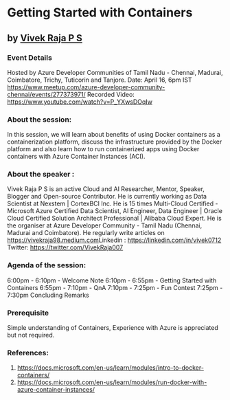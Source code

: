 # Getting Started with Containers

## by [Vivek Raja P S](https://twitter.com/VivekRaja007)

### Event Details
Hosted by Azure Developer Communities of Tamil Nadu - Chennai, Madurai, Coimbatore, Trichy, Tuticorin and Tanjore.
Date: April 16, 6pm IST
https://www.meetup.com/azure-developer-community-chennai/events/277373971/
Recorded Video: https://www.youtube.com/watch?v=P_YXwsDOqIw

### About the session:
In this session, we will learn about benefits of using Docker containers as a containerization platform, discuss the infrastructure provided by the Docker platform and also learn how to run containerized apps using Docker containers with Azure Container Instances (ACI).

### About the speaker : 
Vivek Raja P S is an active Cloud and AI Researcher, Mentor, Speaker, Blogger and Open-source Contributor. He is currently working as Data Scientist at Nexstem | CortexBCI Inc. He is 15 times Multi-Cloud Certified - Microsoft Azure Certified Data Scientist, AI Engineer, Data Engineer | Oracle Cloud Certified Solution Architect Professional | Alibaba Cloud Expert. He is the organiser at Azure Developer Community - Tamil Nadu (Chennai, Madurai and Coimbatore). He regularly write articles on https://vivekraja98.medium.com​
Linkedin : https://linkedin.com/in/vivek0712​
Twitter: https://twitter.com/VivekRaja007​

### Agenda of the session:
6:00pm - 6:10pm - Welcome Note
6:10pm - 6:55pm - Getting Started with Containers
6:55pm - 7:10pm - QnA
7:10pm - 7:25pm - Fun Contest
7:25pm - 7:30pm Concluding Remarks

### Prerequisite 
Simple understanding of Containers, Experience with Azure is appreciated but not required.


### References:
1. https://docs.microsoft.com/en-us/learn/modules/intro-to-docker-containers/
2. https://docs.microsoft.com/en-us/learn/modules/run-docker-with-azure-container-instances/
